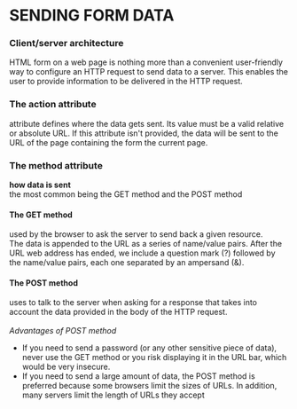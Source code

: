 # SENDING FORM DATA

### Client/server architecture
 HTML form on a web page is nothing more than a convenient user-friendly way to configure an HTTP request to send data to a server. This enables the user to provide information to be delivered in the HTTP request.
### The action attribute
attribute defines where the data gets sent. Its value must be a valid relative or absolute URL. If this attribute isn't provided, the data will be sent to the URL of the page containing the form the current page.
### The method attribute
**how data is sent**<br />
 the most common being the GET method and the POST method
#### The GET method
  used by the browser to ask the server to send back a given resource.<br />
  The data is appended to the URL as a series of name/value pairs. After the URL web address has ended, we include a question mark (?) followed by the name/value pairs, each one separated by an ampersand (&).

#### The POST method
  uses to talk to the server when asking for a response that takes into account the data provided in the body of the HTTP request.<br />  
*Advantages of POST method*
- If you need to send a password (or any other sensitive piece of data), never use the GET method or you risk displaying it in the URL bar, which would be very insecure.
- If you need to send a large amount of data, the POST method is preferred because some browsers limit the sizes of URLs. In addition, many servers limit the length of URLs they accept